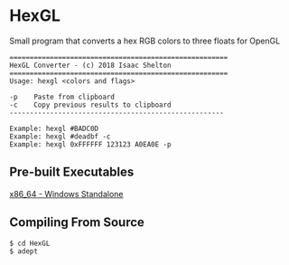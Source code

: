 # HexGL
Small program that converts a hex RGB colors to three floats for OpenGL

```
======================================================
HexGL Converter - (c) 2018 Isaac Shelton
======================================================
Usage: hexgl <colors and flags>

-p    Paste from clipboard
-c    Copy previous results to clipboard
-----------------------------------------------------

Example: hexgl #BADC0D
Example: hexgl #deadbf -c
Example: hexgl 0xFFFFFF 123123 A0EA0E -p
```

## Pre-built Executables
[x86_64 - Windows Standalone](https://github.com/IsaacShelton/HexGL/raw/master/hexgl.exe)

## Compiling From Source
```
$ cd HexGL
$ adept
```
